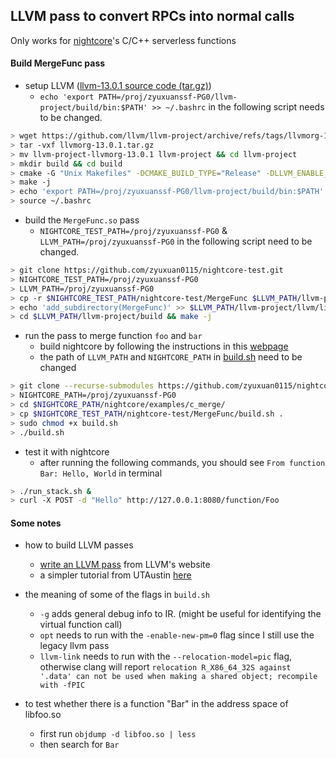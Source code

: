 ## LLVM pass to convert RPCs into normal calls
Only works for [nightcore](https://github.com/ut-osa/nightcore)'s C/C++ serverless functions

#### Build MergeFunc pass

- setup LLVM ([llvm-13.0.1 source code (tar.gz)](https://github.com/llvm/llvm-project/releases/tag/llvmorg-13.0.1))
  + `echo 'export PATH=/proj/zyuxuanssf-PG0/llvm-project/build/bin:$PATH' >> ~/.bashrc` in the following script needs to be changed.

```bash
> wget https://github.com/llvm/llvm-project/archive/refs/tags/llvmorg-13.0.1.tar.gz
> tar -vxf llvmorg-13.0.1.tar.gz
> mv llvm-project-llvmorg-13.0.1 llvm-project && cd llvm-project
> mkdir build && cd build
> cmake -G "Unix Makefiles" -DCMAKE_BUILD_TYPE="Release" -DLLVM_ENABLE_PROJECTS="clang;clang-tools-extra;compiler-rt;lldb;lld" DLLVM_ENABLE_RUNTIMES="libcxx;libcxxabi" ../llvm
> make -j
> echo 'export PATH=/proj/zyuxuanssf-PG0/llvm-project/build/bin:$PATH' >> ~/.bashrc
> source ~/.bashrc
```

- build the `MergeFunc.so` pass
  + `NIGHTCORE_TEST_PATH=/proj/zyuxuanssf-PG0` & `LLVM_PATH=/proj/zyuxuanssf-PG0` in the following script need to be changed. 

```bash
> git clone https://github.com/zyuxuan0115/nightcore-test.git
> NIGHTCORE_TEST_PATH=/proj/zyuxuanssf-PG0
> LLVM_PATH=/proj/zyuxuanssf-PG0
> cp -r $NIGHTCORE_TEST_PATH/nightcore-test/MergeFunc $LLVM_PATH/llvm-project/llvm/lib/Transforms/
> echo 'add_subdirectory(MergeFunc)' >> $LLVM_PATH/llvm-project/llvm/lib/Transforms/CMakeList.txt
> cd $LLVM_PATH/llvm-project/build && make -j
```

- run the pass to merge function `foo` and `bar`
  + build nightcore by following the instructions in this [webpage](https://github.com/ut-osa/nightcore)
  + the path of `LLVM_PATH` and `NIGHTCORE_PATH` in [build.sh](https://github.com/zyuxuan0115/nightcore-test/blob/main/MergeFunc/build.sh) need to be changed

```bash
> git clone --recurse-submodules https://github.com/zyuxuan0115/nightcore.git
> NIGHTCORE_PATH=/proj/zyuxuanssf-PG0 
> cd $NIGHTCORE_PATH/nightcore/examples/c_merge/
> cp $NIGHTCORE_TEST_PATH/nightcore-test/MergeFunc/build.sh .
> sudo chmod +x build.sh
> ./build.sh
```

- test it with nightcore
  + after running the following commands, you should see `From function Bar: Hello, World` in terminal
```bash
> ./run_stack.sh &
> curl -X POST -d "Hello" http://127.0.0.1:8080/function/Foo
```

#### Some notes
- how to build LLVM passes
  + [write an LLVM pass](https://llvm.org/docs/WritingAnLLVMPass.html) from LLVM's website
  + a simpler tutorial from UTAustin [here](https://www.cs.utexas.edu/~pingali/CS380C/2020/assignments/llvm-guide.html)

- the meaning of some of the flags in `build.sh`
  + `-g` adds general debug info to IR. (might be useful for identifying the virtual function call)
  + `opt` needs to run with the `-enable-new-pm=0` flag since I still use the legacy llvm pass
  + `llvm-link` needs to run with the `--relocation-model=pic` flag, otherwise clang will report `relocation R_X86_64_32S against '.data' can not be used when making a shared object; recompile with -fPIC` 

- to test whether there is a function "Bar" in the address space of libfoo.so
  + first run `objdump -d libfoo.so | less`
  + then search for `Bar`




